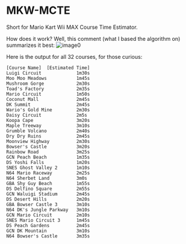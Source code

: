 # MKW-MCTE
Short for Mario Kart Wii MAX Course Time Estimator.

How does it work? Well, this comment (what I based the algorithm on) summarizes it best:
![image0](https://github.com/ViveTheModder/MKW-MCTE/assets/93151014/e5201e59-70c0-4f19-b06d-fcf8eaa30f9d)

Here is the output for all 32 courses, for those curious:
```
[Course Name]  [Estimated Time]
Luigi Circuit             1m30s
Moo Moo Meadows           1m45s
Mushroom Gorge            2m30s
Toad's Factory            2m35s
Mario Circuit             1m50s
Coconut Mall              2m45s
DK Summit                 2m45s
Wario's Gold Mine         2m30s
Daisy Circuit             2m5s
Koopa Cape                3m20s
Maple Treeway             3m10s
Grumble Volcano           2m40s
Dry Dry Ruins             2m45s
Moonview Highway          2m30s
Bowser's Castle           3m20s
Rainbow Road              3m25s
GCN Peach Beach           1m35s
DS Yoshi Falls            1m20s
SNES Ghost Valley 2       1m10s
N64 Mario Raceway         2m25s
N64 Sherbet Land          3m0s
GBA Shy Guy Beach         1m55s
DS Delfino Square         2m55s
GCN Waluigi Stadium       2m45s
DS Desert Hills           2m20s
GBA Bowser Castle 3       3m10s
N64 DK's Jungle Parkway   3m10s
GCN Mario Circuit         2m10s
SNES Mario Circuit 3      1m45s
DS Peach Gardens          2m45s
GCN DK Mountain           3m10s
N64 Bowser's Castle       3m35s
```
